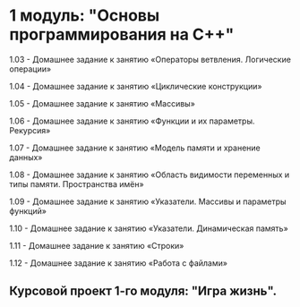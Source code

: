 # 1 модуль: "Основы программирования на C++"

1.03 - Домашнее задание к занятию «Операторы ветвления. Логические операции»

1.04 - Домашнее задание к занятию «Циклические конструкции»

1.05 - Домашнее задание к занятию «Массивы»

1.06 - Домашнее задание к занятию «Функции и их параметры. Рекурсия»

1.07 - Домашнее задание к занятию «Модель памяти и хранение данных»

1.08 - Домашнее задание к занятию «Область видимости переменных и типы памяти. Пространства имён»

1.09 - Домашнее задание к занятию «Указатели. Массивы и параметры функций»

1.10 - Домашнее задание к занятию «Указатели. Динамическая память»

1.11 - Домашнее задание к занятию «Строки»

1.12 - Домашнее задание к занятию «Работа с файлами»


## Курсовой проект 1-го модуля: "Игра жизнь".